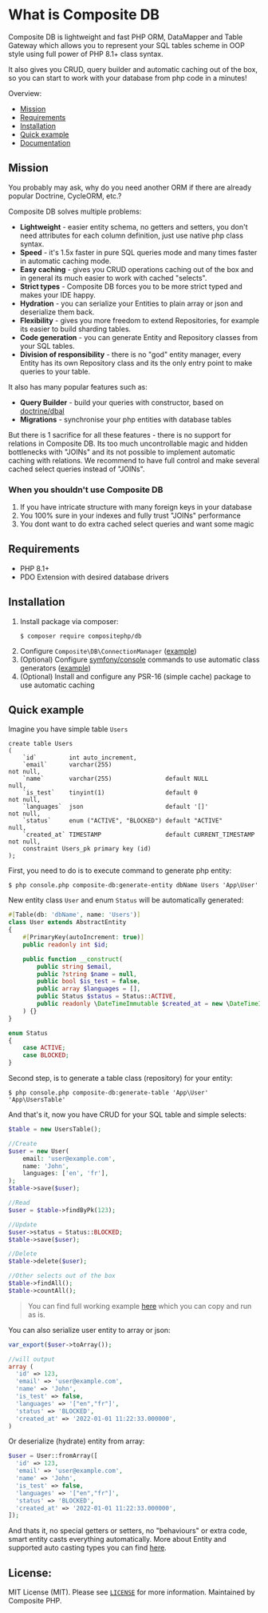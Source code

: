 # What is Composite DB

Composite DB is lightweight and fast PHP ORM, DataMapper and Table Gateway which allows you to represent your SQL tables 
scheme in OOP style using full power of PHP 8.1+ class syntax. 

It also gives you CRUD, query builder and automatic caching out of the box, so you can start
to work with your database from php code in a minutes!

Overview:
* [Mission](#mission)
* [Requirements](#requirements)
* [Installation](#installation)
* [Quick example](#quick-example)
* [Documentation](doc/README.md)

## Mission
You probably may ask, why do you need another ORM if there are already popular Doctrine, CycleORM, etc.?

Composite DB solves multiple problems:

* **Lightweight** - easier entity schema, no getters and setters, you don't need attributes for each column definition, 
just use native php class syntax.
* **Speed** - it's 1.5x faster in pure SQL queries mode and many times faster in automatic caching mode.
* **Easy caching** - gives you CRUD operations caching out of the box and in general its much easier to work with cached "selects".
* **Strict types** - Composite DB forces you to be more strict typed and makes your IDE happy.
* **Hydration** - you can serialize your Entities to plain array or json and deserialize them back.
* **Flexibility** - gives you more freedom to extend Repositories, for example its easier to build sharding tables.
* **Code generation** - you can generate Entity and Repository classes from your SQL tables.
* **Division of responsibility** - there is no "god" entity manager, every Entity has its own Repository class and its the only entry point to make queries to your table.

It also has many popular features such as:

* **Query Builder** - build your queries with constructor, based on [doctrine/dbal](https://github.com/doctrine/dbal)
* **Migrations** - synchronise your php entities with database tables

But there is 1 sacrifice for all these features - there is no support for relations in Composite DB. Its too much
uncontrollable magic and hidden bottlenecks with "JOINs" and its not possible to implement automatic caching with
relations. We recommend to have full control and make several cached select queries instead of "JOINs".

### When you shouldn't use Composite DB

1. If you have intricate structure with many foreign keys in your database 
2. You 100% sure in your indexes and fully trust "JOINs" performance
3. You dont want to do extra cached select queries and want some magic

## Requirements

* PHP 8.1+
* PDO Extension with desired database drivers

## Installation

1. Install package via composer:
    ```shell
    $ composer require compositephp/db
    ```
2. Configure `Composite\DB\ConnectionManager` ([example](./doc/configuration.md#configure-connectionmanager))
3. (Optional) Configure [symfony/console](https://symfony.com/doc/current/components/console.html#creating-a-console-application) 
commands to use automatic class generators ([example](./doc/configuration.md#configure-console-commands))
4. (Optional) Install and configure any PSR-16 (simple cache) package to use automatic caching

## Quick example
Imagine you have simple table `Users`

```mysql
create table Users
(
    `id`         int auto_increment,
    `email`      varchar(255)                                         not null,
    `name`       varchar(255)               default NULL              null,
    `is_test`    tinyint(1)                 default 0                 not null,
    `languages`  json                       default '[]'              not null,
    `status`     enum ("ACTIVE", "BLOCKED") default "ACTIVE"          null,
    `created_at` TIMESTAMP                  default CURRENT_TIMESTAMP not null,
    constraint Users_pk primary key (id)
);
```

First, you need to do is to execute command to generate php entity:

```shell
$ php console.php composite-db:generate-entity dbName Users 'App\User'
```

New entity class `User` and enum `Status` will be automatically generated:

```php
#[Table(db: 'dbName', name: 'Users')]
class User extends AbstractEntity
{
    #[PrimaryKey(autoIncrement: true)]
    public readonly int $id;

    public function __construct(
        public string $email,
        public ?string $name = null,
        public bool $is_test = false,
        public array $languages = [],
        public Status $status = Status::ACTIVE,
        public readonly \DateTimeImmutable $created_at = new \DateTimeImmutable(),
    ) {}
}
```

```php
enum Status
{
    case ACTIVE;
    case BLOCKED;
}
```

Second step, is to generate a table class (repository) for your entity:

```shell
$ php console.php composite-db:generate-table 'App\User' 'App\UsersTable'
```

And that's it, now you have CRUD for your SQL table and simple selects:

```php
$table = new UsersTable();

//Create
$user = new User(
    email: 'user@example.com',
    name: 'John',
    languages: ['en', 'fr'],
);
$table->save($user);

//Read
$user = $table->findByPk(123);

//Update
$user->status = Status::BLOCKED;
$table->save($user);

//Delete
$table->delete($user);

//Other selects out of the box
$table->findAll();
$table->countAll();
```

> You can find full working example [here](doc/example.md) which you can copy and run as is.

You can also serialize user entity to array or json:

```php
var_export($user->toArray());

//will output
array (
  'id' => 123,
  'email' => 'user@example.com',
  'name' => 'John',
  'is_test' => false,
  'languages' => '["en","fr"]',
  'status' => 'BLOCKED',
  'created_at' => '2022-01-01 11:22:33.000000',
)
```

Or deserialize (hydrate) entity from array:

```php
$user = User::fromArray([
  'id' => 123,
  'email' => 'user@example.com',
  'name' => 'John',
  'is_test' => false,
  'languages' => '["en","fr"]',
  'status' => 'BLOCKED',
  'created_at' => '2022-01-01 11:22:33.000000',
]);
```

And thats it, no special getters or setters, no "behaviours" or extra code, smart entity casts everything automatically.
More about Entity and supported auto casting types you can find [here](doc/entity.md).

## License:

MIT License (MIT). Please see [`LICENSE`](./LICENSE) for more information. Maintained by Composite PHP.
